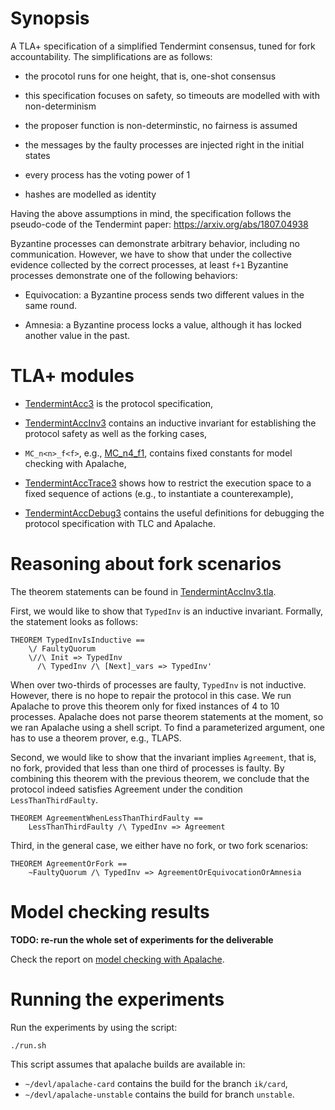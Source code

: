 # Synopsis
 
 A TLA+ specification of a simplified Tendermint consensus, tuned for
 fork accountability. The simplifications are as follows:

 - the procotol runs for one height, that is, one-shot consensus

 - this specification focuses on safety, so timeouts are modelled with
   with non-determinism

 - the proposer function is non-determinstic, no fairness is assumed

 - the messages by the faulty processes are injected right in the initial states

 - every process has the voting power of 1

 - hashes are modelled as identity

 Having the above assumptions in mind, the specification follows the pseudo-code
 of the Tendermint paper: https://arxiv.org/abs/1807.04938

 Byzantine processes can demonstrate arbitrary behavior, including
 no communication. However, we have to show that under the collective evidence
 collected by the correct processes, at least `f+1` Byzantine processes demonstrate
 one of the following behaviors:

   - Equivocation: a Byzantine process sends two different values
     in the same round.

   - Amnesia: a Byzantine process locks a value, although it has locked
     another value in the past.

# TLA+ modules
 
 - [TendermintAcc3](TendermintAcc3.tla) is the protocol specification,

 - [TendermintAccInv3](TendermintAccInv3.tla) contains an inductive invariant
   for establishing the protocol safety as well as the forking cases,

 - `MC_n<n>_f<f>`, e.g., [MC_n4_f1](MC_n4_f1.tla), contains fixed constants
   for model checking with Apalache,

 - [TendermintAccTrace3](TendermintAccTrace3.tla) shows how to restrict the execution
   space to a fixed sequence of actions (e.g., to instantiate a counterexample),

 - [TendermintAccDebug3](TendermintAccDebug3.tla) contains the useful definitions
   for debugging the protocol specification with TLC and Apalache.

# Reasoning about fork scenarios

The theorem statements can be found in
[TendermintAccInv3.tla](TendermintAccInv3.tla).

First, we would like to show that `TypedInv` is an inductive invariant.
Formally, the statement looks as follows:

```tla
THEOREM TypedInvIsInductive ==
    \/ FaultyQuorum
    \//\ Init => TypedInv
      /\ TypedInv /\ [Next]_vars => TypedInv'
```

When over two-thirds of processes are faulty, `TypedInv` is not inductive.
However, there is no hope to repair the protocol in this case. We run Apalache
to prove this theorem only for fixed instances of 4 to 10 processes.  Apalache
does not parse theorem statements at the moment, so we ran Apalache using a
shell script. To find a parameterized argument, one has to use a theorem
prover, e.g., TLAPS.

Second, we would like to show that the invariant implies `Agreement`, that is,
no fork, provided that less than one third of processes is faulty. By combining
this theorem with the previous theorem, we conclude that the protocol indeed
satisfies Agreement under the condition `LessThanThirdFaulty`.

```tla
THEOREM AgreementWhenLessThanThirdFaulty ==
    LessThanThirdFaulty /\ TypedInv => Agreement
```

Third, in the general case, we either have no fork, or two fork scenarios:

```tla
THEOREM AgreementOrFork ==
    ~FaultyQuorum /\ TypedInv => AgreementOrEquivocationOrAmnesia
```

# Model checking results   

**TODO: re-run the whole set of experiments for the deliverable**

Check the report on [model checking with Apalache](./results/001indinv-apalache-report.md).

# Running the experiments

Run the experiments by using the script:

```console
./run.sh
```

This script assumes that apalache builds are available in:

 * `~/devl/apalache-card` contains the build for the branch `ik/card`,
 * `~/devl/apalache-unstable` contains the build for branch `unstable`.


